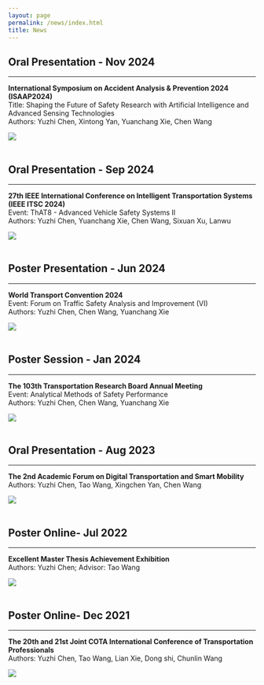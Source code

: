 ```yaml
---
layout: page
permalink: /news/index.html
title: News
---
```


## Oral Presentation - Nov 2024
---
**International Symposium on Accident Analysis & Prevention 2024 (ISAAP2024)**<br>
Title: Shaping the Future of Safety Research with Artificial Intelligence and Advanced Sensing Technologies<br>
Authors: Yuzhi Chen, Xintong Yan, Yuanchang Xie, Chen Wang
<div>
<img src="/images/ISAAP-2024.png">
</div>

<br>

## Oral Presentation - Sep 2024
---
**27th IEEE International Conference on Intelligent Transportation Systems (IEEE ITSC 2024)**<br>
Event: ThAT8 - Advanced Vehicle Safety Systems II<br>
Authors: Yuzhi Chen, Yuanchang Xie, Chen Wang, Sixuan Xu, Lanwu
<div>
<img src="/images/IEEE-ITSC-2024.png">
</div>

<br>

## Poster Presentation - Jun 2024
---
**World Transport Convention 2024**<br>
Event: Forum on Traffic Safety Analysis and Improvement (VI)<br>
Authors: Yuzhi Chen, Chen Wang, Yuanchang Xie
<div>
<img src="/images/WTC2024.jpg">
</div>

<br>

## Poster Session - Jan 2024
---
**The 103th Transportation Research Board Annual Meeting**<br>
Event: Analytical Methods of Safety Performance<br>
Authors: Yuzhi Chen, Chen Wang, Yuanchang Xie
<div>
<img src="/images/TRB2024-poster.png">
</div>

<br>

## Oral Presentation - Aug 2023
---
**The 2nd Academic Forum on Digital Transportation and Smart Mobility**<br>
Authors: Yuzhi Chen, Tao Wang, Xingchen Yan, Chen Wang
<div>
<img src="/images/DTSM-oral-presentation2023.png">
</div>

<br>

## Poster Online- Jul 2022
---
**Excellent Master Thesis Achievement Exhibition**<br>
Authors: Yuzhi Chen; Advisor: Tao Wang
<div>
<img src="/images/Excellent Master Theses.jpg">
</div>

<br>

## Poster Online- Dec 2021
---
**The 20th and 21st Joint COTA International Conference of Transportation Professionals**<br>
Authors: Yuzhi Chen, Tao Wang, Lian Xie, Dong shi, Chunlin Wang
<div>
<img src="/images/Paper 1676-CICTP墙报2021.png">
</div>

<br>
